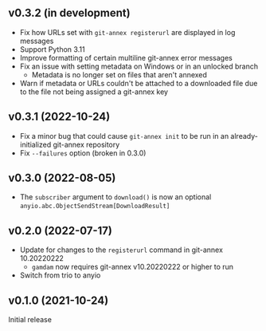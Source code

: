 v0.3.2 (in development)
-----------------------
- Fix how URLs set with `git-annex registerurl` are displayed in log messages
- Support Python 3.11
- Improve formatting of certain multiline git-annex error messages
- Fix an issue with setting metadata on Windows or in an unlocked branch
    - Metadata is no longer set on files that aren't annexed
- Warn if metadata or URLs couldn't be attached to a downloaded file due to the
  file not being assigned a git-annex key

v0.3.1 (2022-10-24)
-------------------
- Fix a minor bug that could cause `git-annex init` to be run in an
  already-initialized git-annex repository
- Fix `--failures` option (broken in 0.3.0)

v0.3.0 (2022-08-05)
-------------------
- The `subscriber` argument to `download()` is now an optional
  `anyio.abc.ObjectSendStream[DownloadResult]`

v0.2.0 (2022-07-17)
-------------------
- Update for changes to the `registerurl` command in git-annex 10.20220222
    - `gamdam` now requires git-annex v10.20220222 or higher to run
- Switch from trio to anyio

v0.1.0 (2021-10-24)
-------------------
Initial release

